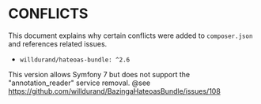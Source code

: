 # CONFLICTS

This document explains why certain conflicts were added to `composer.json` and
references related issues.

- `willdurand/hateoas-bundle: ^2.6`

This version allows Symfony 7 but does not support the "annotation_reader" service removal.
@see https://github.com/willdurand/BazingaHateoasBundle/issues/108

